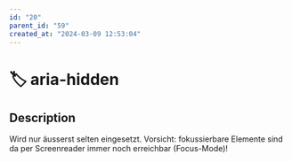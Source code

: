 ```yaml
---
id: "20"
parent_id: "59"
created_at: "2024-03-09 12:53:04"
---
```


# 🏷️ aria-hidden

## Description

Wird nur äusserst selten eingesetzt. Vorsicht: fokussierbare Elemente sind da per Screenreader immer noch erreichbar (Focus-Mode)!